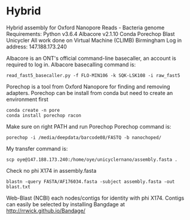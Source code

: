 # Hybrid
Hybrid assembly for Oxford Nanopore Reads - Bacteria genome 
Requirements:
     Python v3.6.4
     Albacore v2.1.10
     Conda
     Porechop
     Blast
     Unicycler
All work done on Virtual Machine (CLIMB) Birmingham 
Log in address: 147.188.173.240

Albacore is an ONT's official command-line basecaller, an account is required to log in.
Albacore basecalling command is:
```
read_fast5_basecaller.py -f FLO-MIN106 -k SQK-LSK108 -i raw_fast5
```
Porechop is a tool from Oxford Nanopore for finding and removing adapters.
Porechop can be install from conda but need to create an environment first
```
conda create -n pore
conda install porechop racon
```
Make sure on right PATH and run Porechop
Porechop command is:
```
porechop -i /media/deepdata/barcode08/FASTQ -b nanochoped/
```

My transfer command is:
```
scp oye@147.188.173.240:/home/oye/unicyclernano/assembly.fasta .
```
Check no phi X174 in assembly.fasta
```
blastn -query FASTA/AF176034.fasta -subject assembly.fasta -out blast.txt
```
Web-Blast (NCBI) each nodes/contigs for identity with phi X174. Contigs can easily be selected by installing Bangdage at http://rrwick.github.io/Bandage/

